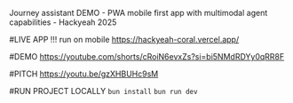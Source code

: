 

Journey assistant DEMO - PWA mobile first app with multimodal agent capabilities - Hackyeah 2025

#LIVE APP !!! run on mobile
https://hackyeah-coral.vercel.app/

#DEMO
https://youtube.com/shorts/cRoiN6evxZs?si=bi5NMdRDYy0qRR8F

#PITCH
https://youtu.be/gzXHBUHc9sM

#RUN PROJECT LOCALLY
```bun install```
```bun run dev```
